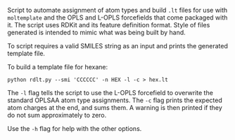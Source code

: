 Script to automate assignment of atom types and build `.lt` files for use with `moltemplate` and the OPLS and L-OPLS forcefields that come packaged with it. The script uses RDKit and its feature definition format. Style of files generated is intended to mimic what was being built by hand.

To script requires a valid SMILES string as an input and prints the generated template file.

To build a template file for hexane:

`python rdlt.py --smi 'CCCCCC' -n HEX -l -c > hex.lt`

The `-l` flag tells the script to use the L-OPLS forcefield to overwrite the standard OPLSAA atom type assignments. The `-c` flag prints the expected atom charges at the end, and sums them. A warning is then printed if they do not sum approximately to zero.

Use the `-h` flag for help with the other options.
